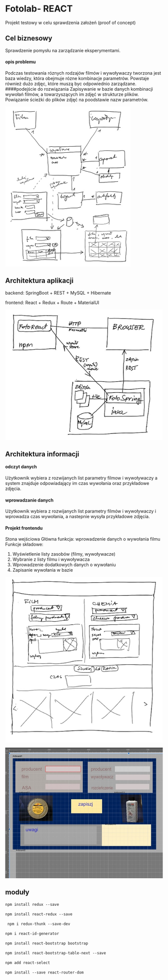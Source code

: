 # Fotolab- REACT

Projekt testowy w celu sprawdzenia założeń (proof of concept)

## Cel biznesowy
Sprawdzenie pomysłu na zarządzanie eksperymentami.
#### opis problemu
Podczas testowania róznych rodzajów filmów i wywoływaczy tworzona jest baza wiedzy, która obejmuje rózne kombinacje parametrów. Powstaje również dużo zdjęc, które muszą byc odpowiednio zarządzane. 
####podejście do rozwiązania
Zapisywanie w bazie danych kombinacji wywołań filmów, a towarzyszących im zdjęć w strukturze plików. Powiązanie ścieżki do plików zdjęć na poodstawie nazw parametrów.

![a](szkic.jpg) 
 

## Architektura aplikacji
backend: SpringBoot + REST + MySQL + Hibernate

frontend: React + Redux + Route + MaterialUI

![a](wcm28m.jpg)

## Architektura informacji
#### odczyt danych
Użytkownik wybiera z rozwijanych list parametry filmow i wywoływaczy a system znajduje odpowiadający im czas wywołania oraz przykładowe zdjęcia.
#### wprowadzanie danych
Użytkownik wybiera z rozwijanych list parametry filmów i wywoływaczy i wprowadza czas wywołania, a nastepnie wysyła przykładowe zdjęcia.

#### Projekt frontendu
Stona wejściowa
Główna funkcja: wprowadzenie danych o wywołania filmu
Funkcje składowe:
1.	Wyświetlenie listy zasobów (filmy, wywoływacze)
2.	Wybranie z listy filmu i wywoływacza
3.	Wprowadzenie dodatkowych danych o wywołaniu
4.	Zapisanie wywołania w bazie

![](wcm69.jpg)

![](fotolab_projekt_graficzny1.jpg)







## moduły

`npm install redux --save`

`npm install react-redux --save`
 
` npm i redux-thunk --save-dev`

`npm i react-id-generator`

`npm install react-bootstrap bootstrap`

`npm install react-bootstrap-table-next --save`

`npm add react-select`

`npm install --save react-router-dom`

